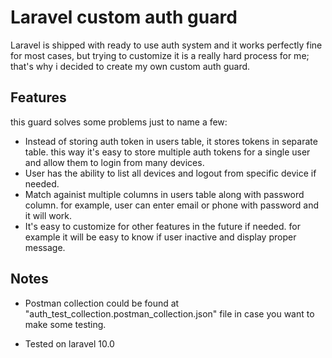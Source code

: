
# Laravel custom auth guard
Laravel is shipped with ready to use auth system and it works perfectly fine for most cases, but trying to customize it is a really hard process for me; that's why i decided to create my own custom auth guard.

## Features
this guard solves some problems just to name a few:

- Instead of storing auth token in users table, it stores tokens in separate table. this way it's easy to store multiple auth tokens for a single user and allow them to login from many devices.
- User has the ability to list all devices and logout from specific device if needed.
- Match againist multiple columns in users table along with password column. for example, user can enter email or phone with password and it will work.
- It's easy to customize for other features in the future if needed. for example it will be easy to know if user inactive and display proper message.


## Notes

- Postman collection could be found at "auth_test_collection.postman_collection.json" file in case you want to make some testing.

- Tested on laravel 10.0
